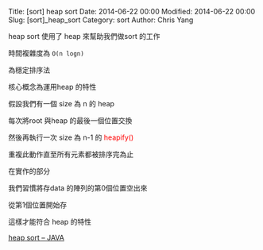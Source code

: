 Title: [sort] heap sort
Date: 2014-06-22 00:00
Modified: 2014-06-22 00:00
Slug: [sort]_heap_sort
Category: sort
Author: Chris Yang

heap sort 使用了 heap 來幫助我們做sort 的工作

時間複雜度為 <code>O(n logn)</code>

為穩定排序法

核心概念為運用heap 的特性

假設我們有一個 size 為 n 的 heap

每次將root 與heap 的最後一個位置交換

然後再執行一次 size 為 n-1 的 <font style="color:red;">heapify()</font>

重複此動作直至所有元素都被排序完為止



在實作的部分

我們習慣將存data 的陣列的第0個位置空出來

從第1個位置開始存

這樣才能符合 heap 的特性

<a href="https://github.com/yljh21328/code_example/blob/master/SORT/heap_sort/heap_sort.java" target="_blank">heap sort – JAVA</a>

